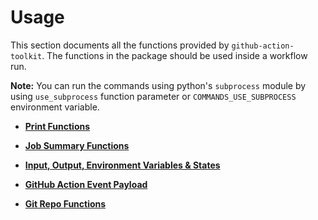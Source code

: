 Usage
=================

This section documents all the functions provided by `github-action-toolkit`. The functions in the package should be used inside a workflow run.

**Note:** You can run the commands using python's `subprocess` module by using `use_subprocess` function parameter or `COMMANDS_USE_SUBPROCESS` environment variable.


* **[Print Functions](/usage/print_messages)**

* **[Job Summary Functions](/usage/job_summary)**

* **[Input, Output, Environment Variables & States](/usage/input_output)**

* **[GitHub Action Event Payload](/usage/event_payload)**

* **[Git Repo Functions](/usage/git_manager)**
